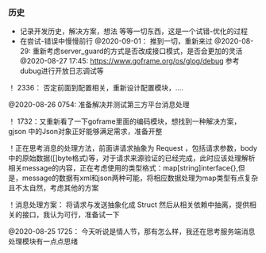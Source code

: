 ### 历史

- 记录开发历史，解决方案，想法 等等一切东西，这是一个试错-优化的过程
- 在尝试-错误中慢慢前行
@2020-09-01： 推到一切，重新来过
@2020-08-29: 重新考虑server_guard的方式是否改成接口模式，是否会更加的灵活
@2020-08-27 17:45: https://www.goframe.org/os/glog/debug  参考dubug进行开放日志调试等

！  2336： 否定前面到配置相关，重新设计配置模块，....

@2020-08-26 0754: 准备解决并测试第三方平台消息处理

！ 1732：又重新看了一下goframe里面的编码模块，想找到一种解决方案，gjson 中的Json对象正好能够满足需求，准备开整

！正在思考消息的处理方法，前面讲请求抽象为 Request ，包括请求参数，body中的原始数据([]byte格式)等，对于请求来源验证的已经完成，此时应该处理解析相关message的内容，正在考虑使用的类型格式：map[string]interface{},但是，message的数据有xml和json两种可能，将相应数据处理为map类型有点复杂且不太自然，考虑其他的方案

！消息处理方案： 将请求与发送抽象化成 Struct 然后从相关依赖中抽离，提供相关的接口，我认为可行，准备试一下

@2020-08-25 1725： 今天听说是情人节，那有怎么样，我还在思考服务端消息处理模块有一点点思绪